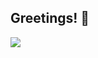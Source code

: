 ## Greetings! 👋
<!--
This is Hamster5295 saying **HELLO**!  
I am...  
* 🎮 An Indie Game dev with passion for building better digital arts   

* 💻 An enthusiast of Information Technology with the capability of multiple tech stacks  

* 📖 An undergraduate from **Huazhong University of Science and Technology** in Wuhan, China 📖  

* ✨ A member of [Bingyan Studio](https://github.com/BingyanStudio), an organization dedicated for innovative IT projects.  

* 🐹 ***Hamsters are SOOOOOO CUUUUUUUTE!!!***  
-->
  
<img src="https://skillicons.dev/icons?i=c,cpp,cs,unity" />
